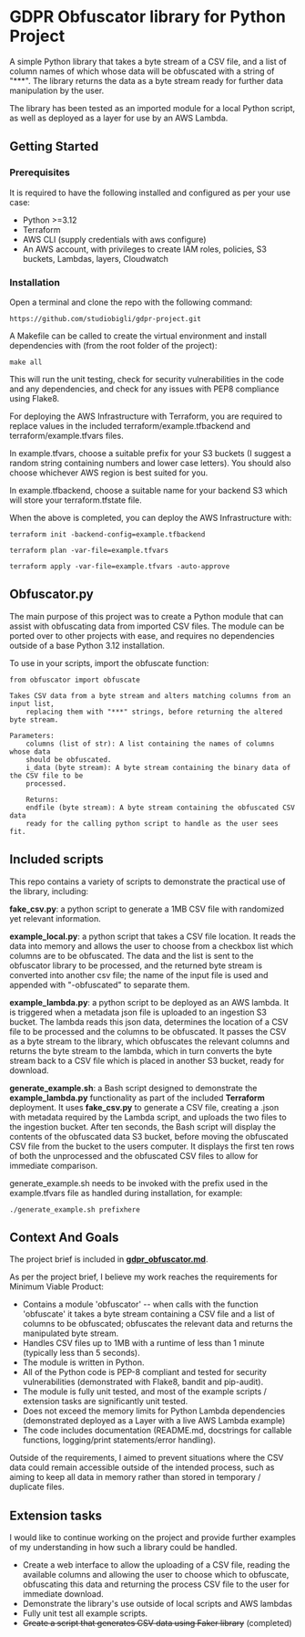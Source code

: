 
# GDPR Obfuscator library for Python Project

A simple Python library that takes a byte stream of a CSV file, and a list of column names of which whose data will be obfuscated with a string of "***". The library returns the data as a byte stream ready for further data manipulation by the user.

The library has been tested as an imported module for a local Python script, as well as deployed as a layer for use by an AWS Lambda.

## Getting Started
### Prerequisites

It is required to have the following installed and configured as per your use case:

- Python >=3.12
- Terraform
- AWS CLI (supply credentials with aws configure)
- An AWS account, with privileges to create IAM roles, policies, S3 buckets, Lambdas, layers, Cloudwatch

### Installation

Open a terminal and clone the repo with the following command:
```
https://github.com/studiobigli/gdpr-project.git
```

A Makefile can be called to create the virtual environment and install dependencies with (from the root folder of the project):
```
make all
```

This will run the unit testing, check for security vulnerabilities in the code and any dependencies, and check for any issues with PEP8 compliance using Flake8.

For deploying the AWS Infrastructure with Terraform, you are required to replace values in the included terraform/example.tfbackend and terraform/example.tfvars files. 

In example.tfvars, choose a suitable prefix for your S3 buckets (I suggest a random string containing numbers and lower case letters). You should also choose whichever AWS region is best suited for you.

In example.tfbackend, choose a suitable name for your backend S3 which will store your terraform.tfstate file.

When the above is completed, you can deploy the AWS Infrastructure with:
```
terraform init -backend-config=example.tfbackend
```
```
terraform plan -var-file=example.tfvars
```
```
terraform apply -var-file=example.tfvars -auto-approve
```

## Obfuscator.py

The main purpose of this project was to create a Python module that can assist with obfuscating data from imported CSV files. The module can be ported over to other projects with ease, and requires no dependencies outside of a base Python 3.12 installation. 

To use in your scripts, import the obfuscate function:

```
from obfuscator import obfuscate
```
```
Takes CSV data from a byte stream and alters matching columns from an input list,
    replacing them with "***" strings, before returning the altered byte stream.

Parameters:
    columns (list of str): A list containing the names of columns whose data
    should be obfuscated.
    i_data (byte stream): A byte stream containing the binary data of the CSV file to be
    processed.

    Returns:
    endfile (byte stream): A byte stream containing the obfuscated CSV data
    ready for the calling python script to handle as the user sees fit.

```
## Included scripts

This repo contains a variety of scripts to demonstrate the practical use of the library, including:

**fake_csv.py**: a python script to generate a 1MB CSV file with randomized yet relevant information.

**example_local.py**: a python script that takes a CSV file location. It reads the data into memory and allows the user to choose from a checkbox list which columns are to be obfuscated. The data and the list is sent to the obfuscator library to be processed, and the returned byte stream is converted into another csv file; the name of the input file is used and appended with "-obfuscated" to separate them.

**example_lambda.py**: a python script to be deployed as an AWS lambda. It is triggered when a metadata json file is uploaded to an ingestion S3 bucket. The lambda reads this json data, determines the location of a CSV file to be processed and the columns to be obfuscated. It passes the CSV as a byte stream to the library, which obfuscates the relevant columns and returns the byte stream to the lambda, which in turn converts the byte stream back to a CSV file which is placed in another S3 bucket, ready for download.

**generate_example.sh**: a Bash script designed to demonstrate the **example_lambda.py** functionality as part of the included **Terraform** deployment. It uses **fake_csv.py** to generate a CSV file, creating a .json with metadata required by the Lambda script, and uploads the two files to the ingestion bucket. After ten seconds, the Bash script will display the contents of the obfuscated data S3 bucket, before moving the obfuscated CSV file from the bucket to the users computer. It displays the first ten rows of both the unprocessed and the obfuscated CSV files to allow for immediate comparison.

generate_example.sh needs to be invoked with the prefix used in the example.tfvars file as handled during installation, for example:

```
./generate_example.sh prefixhere
```

## Context And Goals

The project brief is included in [**gdpr_obfuscator.md**](gdpr_obfuscator.md).

As per the project brief, I believe my work reaches the requirements for Minimum Viable Product:
- Contains a module 'obfuscator' -- when calls with the function 'obfuscate' it takes a byte stream containing a CSV file and a list of columns to be obfuscated; obfuscates the relevant data and returns the manipulated byte stream.
- Handles CSV files up to 1MB with a runtime of less than 1 minute (typically less than 5 seconds).
- The module is written in Python.
- All of the Python code is PEP-8 compliant and tested for security vulnerabilities (demonstrated with Flake8, bandit and pip-audit).
- The module is fully unit tested, and most of the example scripts / extension tasks are significantly unit tested.
- Does not exceed the memory limits for Python Lambda dependencies (demonstrated deployed as a Layer with a live AWS Lambda example)
- The code includes documentation (README.md, docstrings for callable functions, logging/print statements/error handling).

Outside of the requirements, I aimed to prevent situations where the CSV data could remain accessible outside of the intended process, such as aiming to keep all data in memory rather than stored in temporary / duplicate files.

## Extension tasks

I would like to continue working on the project and provide further examples of my understanding in how such a library could be handled.

- Create a web interface to allow the uploading of a CSV file, reading the available columns and allowing the user to choose which to obfuscate, obfuscating this data and returning the process CSV file to the user for immediate download.
- Demonstrate the library's use outside of local scripts and AWS lambdas
- Fully unit test all example scripts.
- ~~Create a script that generates CSV data using Faker library~~ (completed)






